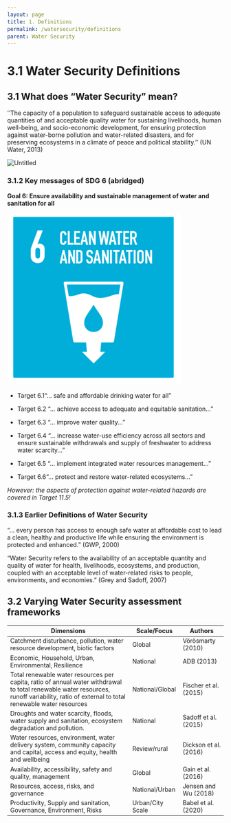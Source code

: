 ```yaml
---
layout: page
title: 1. Definitions
permalink: /watersecurity/definitions
parent: Water Security
---
```

# 3.1 Water Security Definitions

## 3.1 **What does “Water Security” mean?**

’’The capacity of a population to safeguard sustainable access to adequate quantities of and acceptable quality water for sustaining livelihoods, human well-being, and socio-economic development, for ensuring protection against water-borne pollution and water-related disasters, and for preserving ecosystems in a climate of peace and political stability.’’ (UN Water, 2013)

![Untitled](Untitled%201.png)

### 3.1.2 **Key messages of SDG 6 (abridged)**

**Goal 6: Ensure availability and sustainable management of water and sanitation for all**

![SDG 6](/assets/sdg6.png)

- Target 6.1“… safe and affordable drinking water for all”
- Target 6.2 “… achieve access to adequate and equitable sanitation…”
- Target 6.3 “… improve water quality…”

- Target 6.4 “… increase water-use efficiency across all sectors and ensure sustainable withdrawals and supply of freshwater to address water scarcity…”
- Target 6.5 “… implement integrated water resources management…”
- Target 6.6“… protect and restore water-related ecosystems…”

*However: the aspects of protection against water-related hazards are covered in Target 11.5!*

### 3.1.3 **Earlier Definitions of Water Security**

“… every person has access to enough safe water at affordable cost to lead a clean, healthy and productive life while ensuring the environment is protected and enhanced.” (GWP, 2000)

“Water Security refers to the availability of an acceptable quantity and quality of water for health, livelihoods, ecosystems, and production, coupled with an acceptable level of water-related risks to people, environments, and economies.” (Grey and Sadoff, 2007)

## 3.2 **Varying Water Security assessment frameworks**



| Dimensions | Scale/Focus | Authors |
| --- | --- | --- |
| Catchment disturbance, pollution, water resource development, biotic factors | Global | Vörösmarty (2010) |
| Economic, Household, Urban, Environmental, Resilience | National | ADB (2013) |
| Total renewable water resources per capita, ratio of annual water withdrawal to total renewable water resources, runoff variability, ratio of external to total renewable water resources | National/Global | Fischer et al. (2015) |
| Droughts and water scarcity, floods, water supply and sanitation, ecosystem degradation and pollution. | National | Sadoff et al. (2015) |
| Water resources, environment, water delivery system, community capacity and capital, access and equity, health and wellbeing | Review/rural | Dickson et al. (2016) |
| Availability, accessibility, safety and quality, management | Global | Gain et al. (2016) |
| Resources, access, risks, and governance | National/Urban | Jensen and Wu (2018) |
| Productivity, Supply and sanitation, Governance, Environment, Risks | Urban/City Scale | Babel et al. (2020) |